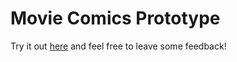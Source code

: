 # Movie Comics Prototype

Try it out [here](https://movie-comics.netflify.app) and feel free to leave some feedback!
